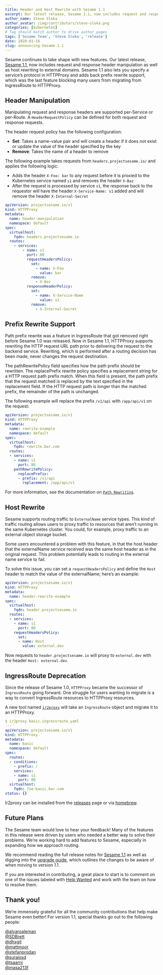 ```yaml
---
title: Header and Host Rewrite with Sesame 1.1
excerpt: Our latest release, Sesame 1.1, now includes request and response header manipulation as well as host rewriting to external domains.
author_name: Steve Sloka
author_avatar: /img/contributors/steve-sloka.png
categories: [kubernetes]
# Tag should match author to drive author pages
tags: ['Sesame Team', 'Steve Sloka', 'release']
date: 2020-01-16
slug: announcing-Sesame-1.1
---
```


Sesame continues to take shape with new features. Our latest release, [Sesame 1.1](https://github.com/projectsesame/sesame/releases/tag/v1.1.0), now includes request and response header manipulation as well as host rewriting to external domains. Sesame 1.1 also lets you specify a service’s protocol in HTTPProxy and adds back prefix rewrite support, which was the last feature blocking many users from migrating from IngressRoute to HTTPProxy.

## Header Manipulation

Manipulating request and response headers are supported per-Service or per-Route. A `HeaderRequestPolicy` can be defined for both request and response requests.

The header request policy has the following configuration:

* **Set**: Takes a name-value pair and will create a header if it does not exist or update the value of the header specified by the key
* **Remove**: Takes the name of a header to remove

The following example takes requests from `headers.projectsesame.io/` and applies the following logic:

* Adds the header `X-Foo: bar` to any request before it is proxied to the Kubernetes service named `s1` and removes the header `X-Baz`
* After the request is processed by service `s1`, the response back to the requestor will have the header `X-Service-Name: s1` added and will remove the header `X-Internal-Secret`

```yaml
apiVersion: projectsesame.io/v1
kind: HTTPProxy
metadata:
  name: header-manipulation
  namespace: default
spec:
  virtualhost:
    fqdn: headers.projectsesame.io
  routes:
    - services:
        - name: s1
          port: 80
          requestHeadersPolicy:
            set:
              - name: X-Foo
                value: bar
            remove:
              - X-Baz
          responseHeaderPolicy:
            set:
              - name: X-Service-Name
                value: s1
            remove:
              - X-Internal-Secret
```

## Prefix Rewrite Support

Path prefix rewrite was a feature in IngressRoute that got removed right before Sesame 1.0 was released. Now in Sesame 1.1, HTTPProxy supports rewriting the HTTP request URL path prior to delivering the request to the backend service. Rewriting, which is performed after a routing decision has been made, never changes the request destination.

The pathRewritePolicy field specifies how the path prefix should be rewritten. The replacePrefix rewrite policy specifies a replacement string for a HTTP request path prefix match. When this field is present, the path prefix that the request matched is replaced by the text specified in the replacement field. If the HTTP request path is longer than the matched prefix, the remainder of the path is unchanged.

The following example will replace the prefix `/v1/api` with `/app/api/v1` on the request:

```yaml
apiVersion: projectsesame.io/v1
kind: HTTPProxy
metadata:
  name: rewrite-example
  namespace: default
spec:
  virtualhost:
    fqdn: rewrite.bar.com
  routes:
  - services:
    - name: s1
      port: 80
    pathRewritePolicy:
      replacePrefix:
      - prefix: /v1/api
        replacement: /app/api/v1
```

For more information, see the documentation on [`Path Rewriting`](https://projectsesame.io/docs/v1.1.0/httpproxy/#path-rewriting).

## Host Rewrite

Sesame supports routing traffic to `ExternalName` service types. This kind of traffic routing allows users to proxy traffic to resources that aren’t running in the same Kubernetes cluster. You could, for example, proxy traffic to an external object storage bucket.

Some users encountered a problem with this feature, in that the host header that the externalName service received was the same host header as in the original request. This problem potentially leads to routing in the external name service to fail. 

To solve this issue, you can set a `requestHeadersPolicy` and define the `Host` header to match the value of the externalName; here’s an example:  

```yaml
apiVersion: projectsesame.io/v1
kind: HTTPProxy
metadata:
  name: header-rewrite-example
spec:
  virtualhost:
    fqdn: header.projectsesame.io
  routes:
  - services:
    - name: s1
      port: 80
    requestHeadersPolicy:
      set:
      - name: Host
        value: external.dev
```

Now requests to `header.projectsesame.io` will proxy to `external.dev` with the header `Host: external.dev`. 

## IngressRoute Deprecation

Since the release of Sesame 1.0, `HTTPProxy` became the successor of `IngressRoute` going forward. One struggle for users wanting to migrate is a way to convert IngressRoute resources to HTTPProxy resources.

A new tool named [`ir2proxy`](https://github.com/projectsesame/ir2proxy) will take an `IngressRoute` object and migrate it to an HTTPProxy.

```yaml
$ ir2proxy basic.ingressroute.yaml
---
apiVersion: projectsesame.io/v1
kind: HTTPProxy
metadata:
  name: basic
  namespace: default
spec:
  routes:
  - conditions:
    - prefix: /
    services:
    - name: s1
      port: 80
  virtualhost:
    fqdn: foo-basic.bar.com
status: {}
```

Ir2proxy can be installed from the [releases](https://github.com/projectsesame/ir2proxy/releases) page or via [homebrew](https://github.com/projectsesame/ir2proxy#homebrew).

## Future Plans

The Sesame team would love to hear your feedback! Many of the features in this release were driven by users who needed a better way to solve their problems. We’re working hard to add features to Sesame, especially in expanding how we approach routing.

We recommend reading the full release notes for [Sesame 1.1](https://github.com/projectsesame/sesame/releases/tag/v1.1.0) as well as digging into the [upgrade guide](https://projectsesame.io/resources/upgrading/), which outlines the changes to be aware of when moving to version 1.1.

If you are interested in contributing, a great place to start is to comment on one of the issues labeled with [Help Wanted](https://github.com/projectsesame/sesame/issues?q=is%3Aopen+is%3Aissue+label%3A%22help+wanted%22) and work with the team on how to resolve them.

## Thank you!

We’re immensely grateful for all the community contributions that help make Sesame even better! For version 1.1, special thanks go out to the following people:

[@alvaroaleman](https://github.com/alvaroaleman)  
[@SDBrett](https://github.com/SDBrett)  
[@dhxgit](https://github.com/dhxgit)  
[@mattmoor](https://github.com/mattmoor)  
[@stefanprodan](https://github.com/stefanprodan)  
[@surajssd](https://github.com/surajssd)  
[@tsaarni](https://github.com/tsaarni)  
[@masa213f](https://github.com/masa213f)  
